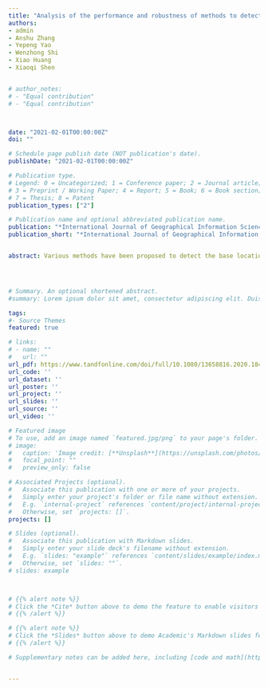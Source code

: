 ```yaml
---
title: "Analysis of the performance and robustness of methods to detect base locations of individuals with geo-tagged social media data"
authors:
- admin
- Anshu Zhang
- Yepeng Yao
- Wenzhong Shi
- Xiao Huang
- Xiaoqi Shen


# author_notes:
# - "Equal contribution"
# - "Equal contribution"



date: "2021-02-01T00:00:00Z"
doi: ""

# Schedule page publish date (NOT publication's date).
publishDate: "2021-02-01T00:00:00Z"

# Publication type.
# Legend: 0 = Uncategorized; 1 = Conference paper; 2 = Journal article;
# 3 = Preprint / Working Paper; 4 = Report; 5 = Book; 6 = Book section;
# 7 = Thesis; 8 = Patent
publication_types: ["2"]

# Publication name and optional abbreviated publication name.
publication: "*International Journal of Geographical Information Science*, 35(3): 609-627"
publication_short: "*International Journal of Geographical Information Science* , 35(3): 609-627"


abstract: Various methods have been proposed to detect the base locations of individuals, with their geo-tagged social media data. However, a common challenge relating to base-location detection methods (BDMs) is that, the rare availability of ground-truth data impedes the method assessment of accuracy and robustness, thus undermining research validity and reliability. To address this challenge, we collect users’ information from unstructured online content, and evaluate both the performance and robustness of BDMs. The evaluation consists of two tasks, the detection of base locations and also the differentiation between local residents and tourists. The results show BDMs can achieve high accuracies in base-location detection but tend to overestimate the number of tourists. Evaluation conducted in this study, also shows that BDMs’ accuracy is subject to the intensity of user’s activities and number of countries visited by the user but are insensitive to user’s gender. Temporally, BDMs perform better during weekends and summertime than during other periods, but the best performances appear with datasets that cover the whole time periods (whole day, week, and year). To the best of knowledge, this study is the first work to evaluate the performance and robustness of BDMs at individual level.




# Summary. An optional shortened abstract.
#summary: Lorem ipsum dolor sit amet, consectetur adipiscing elit. Duis posuere tellus ac convallis placerat. Proin tincidunt magna sed ex sollicitudin condimentum.

tags:
#- Source Themes
featured: true

# links:
# - name: ""
#   url: ""
url_pdf: https://www.tandfonline.com/doi/full/10.1080/13658816.2020.1847288
url_code: ''
url_dataset: ''
url_poster: ''
url_project: ''
url_slides: ''
url_source: ''
url_video: ''

# Featured image
# To use, add an image named `featured.jpg/png` to your page's folder. 
# image:
#   caption: 'Image credit: [**Unsplash**](https://unsplash.com/photos/jdD8gXaTZsc)'
#   focal_point: ""
#   preview_only: false

# Associated Projects (optional).
#   Associate this publication with one or more of your projects.
#   Simply enter your project's folder or file name without extension.
#   E.g. `internal-project` references `content/project/internal-project/index.md`.
#   Otherwise, set `projects: []`.
projects: []

# Slides (optional).
#   Associate this publication with Markdown slides.
#   Simply enter your slide deck's filename without extension.
#   E.g. `slides: "example"` references `content/slides/example/index.md`.
#   Otherwise, set `slides: ""`.
# slides: example



# {{% alert note %}}
# Click the *Cite* button above to demo the feature to enable visitors to import publication metadata into their reference management software.
# {{% /alert %}}

# {{% alert note %}}
# Click the *Slides* button above to demo Academic's Markdown slides feature.
# {{% /alert %}}

# Supplementary notes can be added here, including [code and math](https://sourcethemes.com/academic/docs/writing-markdown-latex/).


---
```



